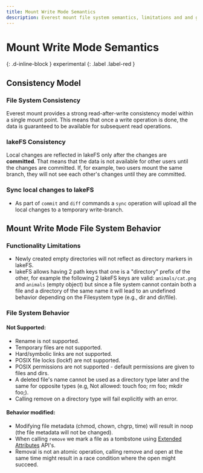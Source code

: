 ```yaml
---
title: Mount Write Mode Semantics
description: Everest mount file system semantics, limitations and and general info.
---
```

# Mount Write Mode Semantics

{: .d-inline-block }
experimental
{: .label .label-red }

## Consistency Model

### File System Consistency
Everest mount provides a strong read-after-write consistency model within a single mount point.
This means that once a write operation is done, the data is guaranteed to be available for subsequent read operations.

### lakeFS Consistency
Local changes are reflected in lakeFS only after the changes are **committed**.
That means that the data is not available for other users until the changes are committed.
If, for example, two users mount the same branch, they will not see each other's changes until they are committed.

### Sync local changes to lakeFS
- As part of `commit` and `diff` commands a `sync` operation will upload all the local changes to a temporary write-branch.

## Mount Write Mode File System Behavior

### Functionality Limitations
- Newly created empty directories will not reflect as directory markers in lakeFS.
- lakeFS allows having 2 path keys that one is a "directory" prefix of the other, for example the following 2 lakeFS keys are valid: `animals/cat.png` and `animals` (empty object) but since a file system cannot contain both a file and a directory of the same name it will lead to an undefined behavior depending on the Filesystem type (e.g., dir and dir/file).

### File System Behavior

#### Not Supported:
- Rename is not supported.
- Temporary files are not supported.
- Hard/symbolic links are not supported.
- POSIX file locks (lockf) are not supported.
- POSIX permissions are not supported - default permissions are given to files and dirs.
- A deleted file's name cannot be used as a directory type later and the same for opposite types (e.g, Not allowed: touch foo; rm foo; mkdir foo;).
- Calling remove on a directory type will fail explicitly with an error.

#### Behavior modified:
- Modifying file metadata (chmod, chown, chgrp, time) will result in noop (the file metadata will not be changed). 
- When calling `remove` we mark a file as a tombstone using [Extended Attributes](https://en.wikipedia.org/wiki/Extended_file_attributes) API's.
- Removal is not an atomic operation, calling remove and open at the same time might result in a race condition where the open might succeed.
